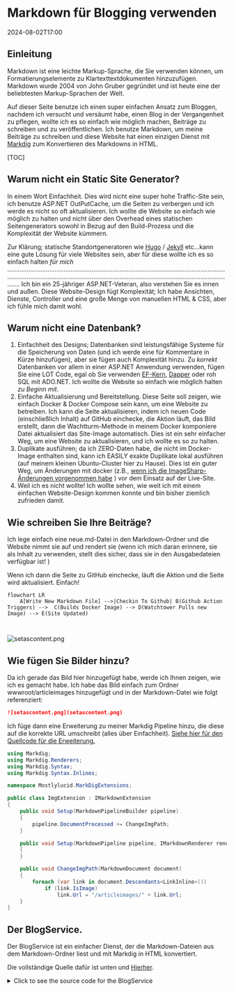 # Markdown für Blogging verwenden

<!--category-- ASP.NET, Markdown -->
<datetime class="hidden">2024-08-02T17:00</datetime>

## Einleitung

Markdown ist eine leichte Markup-Sprache, die Sie verwenden können, um Formatierungselemente zu Klartexttextdokumenten hinzuzufügen. Markdown wurde 2004 von John Gruber gegründet und ist heute eine der beliebtesten Markup-Sprachen der Welt.

Auf dieser Seite benutze ich einen super einfachen Ansatz zum Bloggen, nachdem ich versucht und versäumt habe, einen Blog in der Vergangenheit zu pflegen, wollte ich es so einfach wie möglich machen, Beiträge zu schreiben und zu veröffentlichen. Ich benutze Markdown, um meine Beiträge zu schreiben und diese Website hat einen einzigen Dienst mit [Markdig](https://github.com/xoofx/markdig) zum Konvertieren des Markdowns in HTML.

[TOC]

## Warum nicht ein Static Site Generator?

In einem Wort Einfachheit. Dies wird nicht eine super hohe Traffic-Site sein, ich benutze ASP.NET OutPutCache, um die Seiten zu verbergen und ich werde es nicht so oft aktualisieren. Ich wollte die Website so einfach wie möglich zu halten und nicht über den Overhead eines statischen Seitengenerators sowohl in Bezug auf den Build-Prozess und die Komplexität der Website kümmern.

Zur Klärung; statische Standortgeneratoren wie [Hugo](https://gohugo.io/) / [Jekyll](https://jekyllrb.com/) etc...kann eine gute Lösung für viele Websites sein, aber für diese wollte ich es so einfach halten *für mich* ............................................................................................................................................................................................................................................................... Ich bin ein 25-jähriger ASP.NET-Veteran, also verstehen Sie es innen und außen. Diese Website-Design fügt Komplexität; Ich habe Ansichten, Dienste, Controller und eine große Menge von manuellen HTML & CSS, aber ich fühle mich damit wohl.

## Warum nicht eine Datenbank?

1. Einfachheit des Designs; Datenbanken sind leistungsfähige Systeme für die Speicherung von Daten (und ich werde eine für Kommentare in Kürze hinzufügen), aber sie fügen auch Komplexität hinzu. Zu *korrekt* Datenbanken vor allem in einer ASP.NET Anwendung verwenden, fügen Sie eine LOT Code, egal ob Sie verwenden [EF-Kern](https://learn.microsoft.com/en-us/ef/core/), [Dapper](https://github.com/DapperLib/Dapper) oder roh SQL mit ADO.NET. Ich wollte die Website so einfach wie möglich halten *zu Beginn mit*.
2. Einfache Aktualisierung und Bereitstellung. Diese Seite soll zeigen, wie einfach Docker & Docker Compose sein kann, um eine Website zu betreiben. Ich kann die Seite aktualisieren, indem ich neuen Code (einschließlich Inhalt) auf GitHub einchecke, die Aktion läuft, das Bild erstellt, dann die Wachtturm-Methode in meinem Docker komponiere Datei aktualisiert das Site-Image automatisch. Dies ist ein sehr einfacher Weg, um eine Website zu aktualisieren, und ich wollte es so zu halten.
3. Duplikate ausführen; da ich ZERO-Daten habe, die nicht im Docker-Image enthalten sind, kann ich EASILY exakte Duplikate lokal ausführen (auf meinem kleinen Ubuntu-Cluster hier zu Hause). Dies ist ein guter Weg, um Änderungen mit docker (z.B., [wenn ich die ImageSharp-Änderungen vorgenommen habe](/blog/imagesharpwithdocker) ) vor dem Einsatz auf der Live-Site.
4. Weil ich es nicht wollte! Ich wollte sehen, wie weit ich mit einem einfachen Website-Design kommen konnte und bin bisher ziemlich zufrieden damit.

## Wie schreiben Sie Ihre Beiträge?

Ich lege einfach eine neue.md-Datei in den Markdown-Ordner und die Website nimmt sie auf und rendert sie (wenn ich mich daran erinnere, sie als Inhalt zu verwenden, stellt dies sicher, dass sie in den Ausgabedateien verfügbar ist! )

Wenn ich dann die Seite zu GitHub einchecke, läuft die Aktion und die Seite wird aktualisiert. Einfach!

```mermaid
flowchart LR
    A[Write New Markdown File] -->|Checkin To Github| B(Github Action Triggers) -->  C(Builds Docker Image) --> D(Watchtower Pulls new Image) --> E(Site Updated)
   
  
```

![setascontent.png](setascontent.png)

## Wie fügen Sie Bilder hinzu?

Da ich gerade das Bild hier hinzugefügt habe, werde ich Ihnen zeigen, wie ich es gemacht habe. Ich habe das Bild einfach zum Ordner wwwroot/articleimages hinzugefügt und in der Markdown-Datei wie folgt referenziert:

```markdown
![setascontent.png](setascontent.png)
```

Ich füge dann eine Erweiterung zu meiner Markdig Pipeline hinzu, die diese auf die korrekte URL umschreibt (alles über Einfachheit). [Siehe hier für den Quellcode für die Erweiterung.](https://github.com/scottgal/mostlylucidweb/blob/main/Mostlylucid/MarkDigExtensions/ImgExtension.cs)

```csharp
using Markdig;
using Markdig.Renderers;
using Markdig.Syntax;
using Markdig.Syntax.Inlines;

namespace Mostlylucid.MarkDigExtensions;

public class ImgExtension : IMarkdownExtension
{
    public void Setup(MarkdownPipelineBuilder pipeline)
    {
        pipeline.DocumentProcessed += ChangeImgPath;
    }

    public void Setup(MarkdownPipeline pipeline, IMarkdownRenderer renderer)
    {
    }

    public void ChangeImgPath(MarkdownDocument document)
    {
        foreach (var link in document.Descendants<LinkInline>())
            if (link.IsImage)
                link.Url = "/articleimages/" + link.Url;
    }
}
```

## Der BlogService.

Der BlogService ist ein einfacher Dienst, der die Markdown-Dateien aus dem Markdown-Ordner liest und mit Markdig in HTML konvertiert.

Die vollständige Quelle dafür ist unten und [Hierher](https://github.com/scottgal/mostlylucidweb/blob/main/Mostlylucid/Services/BlogService.cs).

<details>
<summary>Click to see the source code for the BlogService</summary>
```csharp

using System.Globalization;
using System.Text.RegularExpressions;
using Markdig;
using Microsoft.Extensions.Caching.Memory;
using Mostlylucid.MarkDigExtensions;
using Mostlylucid.Models.Blog;

namespace Mostlylucid.Services;

public class BlogService
{
private const string Path = "Markdown";
private const string CacheKey = "Categories";

    private static readonly Regex DateRegex = new(
        @"<datetime class=""hidden"">(\d{4}-\d{2}-\d{2}T\d{2}:\d{2})</datetime>",
        RegexOptions.Compiled | RegexOptions.IgnoreCase | RegexOptions.NonBacktracking);

    private static readonly Regex WordCoountRegex = new(@"\b\w+\b",
        RegexOptions.Compiled | RegexOptions.Multiline | RegexOptions.IgnoreCase | RegexOptions.NonBacktracking);

    private static readonly Regex CategoryRegex = new(@"<!--\s*category\s*--\s*([^,]+?)\s*(?:,\s*([^,]+?)\s*)?-->",
        RegexOptions.Compiled | RegexOptions.Singleline);

    private readonly ILogger<BlogService> _logger;

    private readonly IMemoryCache _memoryCache;

    private readonly MarkdownPipeline pipeline;

    public BlogService(IMemoryCache memoryCache, ILogger<BlogService> logger)
    {
        _logger = logger;
        _memoryCache = memoryCache;
        pipeline = new MarkdownPipelineBuilder().UseAdvancedExtensions().Use<ImgExtension>().Build();
        ListCategories();
    }


    private Dictionary<string, List<string>> GetFromCache()
    {
        return _memoryCache.Get<Dictionary<string, List<string>>>(CacheKey) ?? new Dictionary<string, List<string>>();
    }

    private void SetCache(Dictionary<string, List<string>> categories)
    {
        _memoryCache.Set(CacheKey, categories, new MemoryCacheEntryOptions
        {
            AbsoluteExpirationRelativeToNow = TimeSpan.FromHours(12)
        });
    }

    private void ListCategories()
    {
        var cacheCats = GetFromCache();
        var pages = Directory.GetFiles("Markdown", "*.md");
        var count = 0;

        foreach (var page in pages)
        {
            var pageAlreadyAdded = cacheCats.Values.Any(x => x.Contains(page));

            if (pageAlreadyAdded) continue;


            var text = File.ReadAllText(page);
            var categories = GetCategories(text);
            if (!categories.Any()) continue;
            count++;
            foreach (var category in categories)
                if (cacheCats.TryGetValue(category, out var pagesList))
                {
                    pagesList.Add(page);
                    cacheCats[category] = pagesList;
                    _logger.LogInformation("Added category {Category} for {Page}", category, page);
                }
                else
                {
                    cacheCats.Add(category, new List<string> { page });
                    _logger.LogInformation("Created category {Category} for {Page}", category, page);
                }
        }

        if (count > 0) SetCache(cacheCats);
    }

    public List<string> GetCategories()
    {
        var cacheCats = GetFromCache();
        return cacheCats.Keys.ToList();
    }


    public List<PostListModel> GetPostsByCategory(string category)
    {
        var pages = GetFromCache()[category];
        return GetPosts(pages.ToArray());
    }

    public BlogPostViewModel? GetPost(string postName)
    {
        try
        {
            var path = System.IO.Path.Combine(Path, postName + ".md");
            var page = GetPage(path, true);
            return new BlogPostViewModel
            {
                Categories = page.categories, WordCount = WordCount(page.restOfTheLines), Content = page.processed,
                PublishedDate = page.publishDate, Slug = page.slug, Title = page.title
            };
        }
        catch (Exception e)
        {
            _logger.LogError(e, "Error getting post {PostName}", postName);
            return null;
        }
    }

    private int WordCount(string text)
    {
        return WordCoountRegex.Matches(text).Count;
    }


    private string GetSlug(string fileName)
    {
        var slug = System.IO.Path.GetFileNameWithoutExtension(fileName);
        return slug.ToLowerInvariant();
    }

    private static string[] GetCategories(string markdownText)
    {
        var matches = CategoryRegex.Matches(markdownText);
        var categories = matches
            .SelectMany(match => match.Groups.Cast<Group>()
                .Skip(1) // Skip the entire match group
                .Where(group => group.Success) // Ensure the group matched
                .Select(group => group.Value.Trim()))
            .ToArray();
        return categories;
    }

    public (string title, string slug, DateTime publishDate, string processed, string[] categories, string
        restOfTheLines) GetPage(string page, bool html)
    {
        var fileInfo = new FileInfo(page);

        // Ensure the file exists
        if (!fileInfo.Exists) throw new FileNotFoundException("The specified file does not exist.", page);

        // Read all lines from the file
        var lines = File.ReadAllLines(page);

        // Get the title from the first line
        var title = lines.Length > 0 ? Markdown.ToPlainText(lines[0].Trim()) : string.Empty;

        // Concatenate the rest of the lines with newline characters
        var restOfTheLines = string.Join(Environment.NewLine, lines.Skip(1));

        // Extract categories from the text
        var categories = GetCategories(restOfTheLines);

        var publishedDate = fileInfo.CreationTime;
        var publishDate = DateRegex.Match(restOfTheLines).Groups[1].Value;
        if (!string.IsNullOrWhiteSpace(publishDate))
            publishedDate = DateTime.ParseExact(publishDate, "yyyy-MM-ddTHH:mm", CultureInfo.InvariantCulture);

        // Remove category tags from the text
        restOfTheLines = CategoryRegex.Replace(restOfTheLines, "");
        restOfTheLines = DateRegex.Replace(restOfTheLines, "");
        // Process the rest of the lines as either HTML or plain text
        var processed =
            html ? Markdown.ToHtml(restOfTheLines, pipeline) : Markdown.ToPlainText(restOfTheLines, pipeline);

        // Generate the slug from the page filename
        var slug = GetSlug(page);


        // Return the parsed and processed content
        return (title, slug, publishedDate, processed, categories, restOfTheLines);
    }

    public List<PostListModel> GetPosts(string[] pages)
    {
        List<PostListModel> pageModels = new();

        foreach (var page in pages)
        {
            var pageInfo = GetPage(page, false);

            var summary = Markdown.ToPlainText(pageInfo.restOfTheLines).Substring(0, 100) + "...";
            pageModels.Add(new PostListModel
            {
                Categories = pageInfo.categories, Title = pageInfo.title,
                Slug = pageInfo.slug, WordCount = WordCount(pageInfo.restOfTheLines),
                PublishedDate = pageInfo.publishDate, Summary = summary
            });
        }

        pageModels = pageModels.OrderByDescending(x => x.PublishedDate).ToList();
        return pageModels;
    }


    public List<PostListModel> GetPostsForFiles()
    {
        var pages = Directory.GetFiles("Markdown", "*.md");
        return GetPosts(pages);
    }
}
```

</details>
Wie Sie sehen können, hat dies ein paar Elemente:

### Verarbeitung von Dateien

Der Code, um die Markdown-Dateien in HTML zu verarbeiten, ist ziemlich einfach, ich benutze die Markdig-Bibliothek, um den Markdown in HTML zu konvertieren und dann benutze ich ein paar reguläre Ausdrücke, um die Kategorien und das veröffentlichte Datum aus der Markdown-Datei zu extrahieren.

Die GetPage-Methode wird verwendet, um den Inhalt der Markdown-Datei zu extrahieren, es hat ein paar Schritte:

1. Den Titel extrahieren
   Durch Konvention verwende ich die erste Zeile der Markdown-Datei als Titel des Posts. So kann ich es einfach tun:

```csharp
        var lines = File.ReadAllLines(page);

        // Get the title from the first line
        var title = lines.Length > 0 ? Markdown.ToPlainText(lines[0].Trim()) : string.Empty;
```

Da der Titel mit "#" voreingestellt ist, benutze ich die Markdown.ToPlainText Methode, um das "#" vom Titel zu entfernen.

2. Extrahieren Sie die Kategorien
   Jeder Beitrag kann bis zu zwei Kategorien haben, die diese Methode extrahiert, dann entferne ich dieses Tag aus der Markdown-Datei.

```csharp
// Concatenate the rest of the lines with newline characters
        var restOfTheLines = string.Join(Environment.NewLine, lines.Skip(1));

        // Extract categories from the text
        var categories = GetCategories(restOfTheLines);

   // Remove category tags from the text
        restOfTheLines = CategoryRegex.Replace(restOfTheLines, "");

```

Die GetCategories-Methode verwendet einen regulären Ausdruck, um die Kategorien aus der Markdown-Datei zu extrahieren.

```csharp
    private static readonly Regex CategoryRegex = new(@"<!--\s*category\s*--\s*([^,]+?)\s*(?:,\s*([^,]+?)\s*)?-->",
        RegexOptions.Compiled | RegexOptions.Singleline);

    private static string[] GetCategories(string markdownText)
    {
        var matches = CategoryRegex.Matches(markdownText);
        var categories = matches
            .SelectMany(match => match.Groups.Cast<Group>()
                .Skip(1) // Skip the entire match group
                .Where(group => group.Success) // Ensure the group matched
                .Select(group => group.Value.Trim()))
            .ToArray();
        return categories;
        
        
    }
```

3. Auszug des veröffentlichten Datums
   Ich extrahiere dann das Datum aus dem Post (ich war mit dem erstellten Datum, aber wie ich dies mit einem ganzen Docker-Image zu implementieren bedeutet, dass dies nicht mehr wirklich nützlich ist), so dass ich nicht mit einem regulären Ausdruck.
   Dieses parsiert ein Tag in der Form, die in jeder.md-Datei ist.

```razor
 <datetime class="hidden">2024-08-02T17:00</datetime>
```

```csharp
     private static readonly Regex DateRegex = new(
        @"<datetime class=""hidden"">(\d{4}-\d{2}-\d{2}T\d{2}:\d{2})</datetime>",
        RegexOptions.Compiled | RegexOptions.IgnoreCase | RegexOptions.NonBacktracking);
     
           var publishedDate = fileInfo.CreationTime;
        var publishDate = DateRegex.Match(restOfTheLines).Groups[1].Value;
        if (!string.IsNullOrWhiteSpace(publishDate))
            publishedDate = DateTime.ParseExact(publishDate, "yyyy-MM-ddTHH:mm", CultureInfo.InvariantCulture);

     
        restOfTheLines = DateRegex.Replace(restOfTheLines, "");
```

4. Inhalt extrahieren
   Eigentlich ist das Erhalten des Inhalts ziemlich einfach, dies verwendet eine Pipeline (für den oben genannten Bildtag-Ersatz) dann gibt mir optional Klartext für die Liste der Beiträge oder HTML für den tatsächlichen Beitrag.

```csharp
    pipeline = new MarkdownPipelineBuilder().UseAdvancedExtensions().Use<ImgExtension>().Build();
    
   var processed =
            html ? Markdown.ToHtml(restOfTheLines, pipeline) : Markdown.ToPlainText(restOfTheLines, pipeline);
```

5. Holen Sie den 'Schlupf'
   Dies ist einfach der Dateiname ohne die Erweiterung:
   
   ```csharp
       private string GetSlug(string fileName)
       {
           var slug = System.IO.Path.GetFileNameWithoutExtension(fileName);
           return slug.ToLowerInvariant();
       }
   ```

6. Inhalt zurückgeben
   Jetzt haben wir Seiteninhalte, die wir für den Blog anzeigen können!

<details>
<summary> The GetPage Method</summary>
```csharp
public (string title, string slug, DateTime publishDate, string processed, string[] categories, string
        restOfTheLines) GetPage(string page, bool html)
    {
        var fileInfo = new FileInfo(page);

        // Ensure the file exists
        if (!fileInfo.Exists) throw new FileNotFoundException("The specified file does not exist.", page);

        // Read all lines from the file
        var lines = File.ReadAllLines(page);

        // Get the title from the first line
        var title = lines.Length > 0 ? Markdown.ToPlainText(lines[0].Trim()) : string.Empty;

        // Concatenate the rest of the lines with newline characters
        var restOfTheLines = string.Join(Environment.NewLine, lines.Skip(1));

        // Extract categories from the text
        var categories = GetCategories(restOfTheLines);

        var publishedDate = fileInfo.CreationTime;
        var publishDate = DateRegex.Match(restOfTheLines).Groups[1].Value;
        if (!string.IsNullOrWhiteSpace(publishDate))
            publishedDate = DateTime.ParseExact(publishDate, "yyyy-MM-ddTHH:mm", CultureInfo.InvariantCulture);

        // Remove category tags from the text
        restOfTheLines = CategoryRegex.Replace(restOfTheLines, "");
        restOfTheLines = DateRegex.Replace(restOfTheLines, "");
        // Process the rest of the lines as either HTML or plain text
        var processed =
            html ? Markdown.ToHtml(restOfTheLines, pipeline) : Markdown.ToPlainText(restOfTheLines, pipeline);

        // Generate the slug from the page filename
        var slug = GetSlug(page);


        // Return the parsed and processed content
        return (title, slug, publishedDate, processed, categories, restOfTheLines);
    }
```

</details>
Der Code unten zeigt, wie ich die Liste der Blog-Posts zu generieren, es verwendet die `GetPage(page, false)` Methode zum Extrahieren des Titels, der Kategorien, des veröffentlichten Datums und des verarbeiteten Inhalts.

```csharp
     public List<PostListModel> GetPosts(string[] pages)
    {
        List<PostListModel> pageModels = new();

        foreach (var page in pages)
        {
            var pageInfo = GetPage(page, false);

            var summary = Markdown.ToPlainText(pageInfo.restOfTheLines).Substring(0, 100) + "...";
            pageModels.Add(new PostListModel
            {
                Categories = pageInfo.categories, Title = pageInfo.title,
                Slug = pageInfo.slug, WordCount = WordCount(pageInfo.restOfTheLines),
                PublishedDate = pageInfo.publishDate, Summary = summary
            });
        }

        pageModels = pageModels.OrderByDescending(x => x.PublishedDate).ToList();
        return pageModels;
    }


    public List<PostListModel> GetPostsForFiles()
    {
        var pages = Directory.GetFiles("Markdown", "*.md");
        return GetPosts(pages);
    }
```